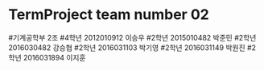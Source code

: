 # TermProject team number 02
#기계공학부 2조
#4학년 2012010912 이승우
#2학년 2015010482 박준민
#2학년 2016030482 강승협
#2학년 2016031103 박기영
#2학년 2016031149 박원진
#2학년 2016031894 이지훈

